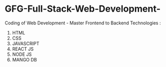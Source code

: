 # GFG-Full-Stack-Web-Development-
Coding of Web Development - Master Frontend to Backend Technologies :

1. HTML
2. CSS
3. JAVASCRIPT
4. REACT JS
5. NODE JS
6. MANGO DB
